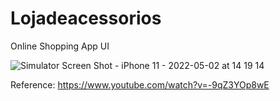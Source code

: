 # Lojadeacessorios


Online Shopping App UI


![Simulator Screen Shot - iPhone 11 - 2022-05-02 at 14 19 14](https://user-images.githubusercontent.com/80292119/166295577-67c1ab93-df18-4904-bea0-ea3b8fefd0ac.png)


  Reference: 
https://www.youtube.com/watch?v=-9qZ3YOp8wE
